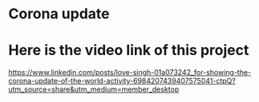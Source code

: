 # Corona update
# Here is the video link of this project

https://www.linkedin.com/posts/love-singh-01a073242_for-showing-the-corona-update-of-the-world-activity-6984207439407575041-ctpQ?utm_source=share&utm_medium=member_desktop

